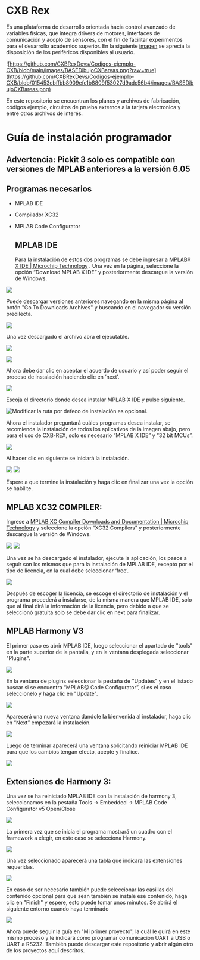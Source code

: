 # CXB Rex

Es una plataforma de desarrollo orientada hacia control avanzado de variables físicas, que integra drivers de motores, interfaces de comunicación y acoplo de sensores,  con el fin de facilitar experimentos para el desarrollo academico superior. En la siguiente [imagen](https://github.com/CXBRexDevs/Codigos-ejemplo-CXB/blob/015453cbffbb8909efc1b8809f53027d9adc56b4/images/BASEDibujoCXBareas.png) se aprecia la disposición de los periféricos disponibles al usuario.

![https://github.com/CXBRexDevs/Codigos-ejemplo-CXB/blob/main/images/BASEDibujoCXBareas.png?raw=true](https://github.com/CXBRexDevs/Codigos-ejemplo-CXB/blob/015453cbffbb8909efc1b8809f53027d9adc56b4/images/BASEDibujoCXBareas.png)

En este repositorio se encuentran los planos y archivos de fabricación, códigos ejemplo, circuitos de prueba externos a la tarjeta electronica y entre otros archivos de interés.

# Guía de instalación programador

## **Advertencia: Pickit 3 solo es compatible con versiones de MPLAB anteriores a la versión 6.05**

## Programas necesarios

- MPLAB IDE

- Compilador XC32

- MPLAB Code Configurator
  
  ## MPLAB IDE
  
  Para la instalación de estos dos programas se debe ingresar a [MPLAB® X IDE | Microchip Technology](https://www.microchip.com/en-us/tools-resources/develop/mplab-x-ide) . Una vez en la página, seleccione la opción “Download MPLAB X IDE” y posteriormente descargue la versión de Windows.

![](https://github.com/CXBRexDevs/Codigos-ejemplo-CXB/blob/main/images/2023-07-07-10-11-16-image.png?raw=true)

Puede descargar versiones anteriores navegando en la misma página al botón "Go To Downloads Archives" y buscando en el navegador su versión predilecta.

![](https://github.com/CXBRexDevs/Codigos-ejemplo-CXB/blob/main/images/2023-07-07-10-13-20-image.png?raw=true)

Una vez descargado el archivo abra el ejecutable.

![](https://github.com/CXBRexDevs/Codigos-ejemplo-CXB/blob/main/images/2023-07-07-10-55-47-image.png?raw=true)

![](C:\Users\PEDRO\AppData\Roaming\marktext\images\2023-07-07-10-22-03-image.png)

Ahora debe dar clic en aceptar el acuerdo de usuario y así poder seguir el proceso de instalación haciendo clic en ‘next’.

![]([C:\Users\PEDRO\AppData\Roaming\marktext\images\2023-07-07-10-25-39-image.png](https://github.com/CXBRexDevs/Codigos-ejemplo-CXB/blob/main/images/2023-07-07-10-25-39-image.png?raw=true)https://github.com/CXBRexDevs/Codigos-ejemplo-CXB/blob/main/images/2023-07-07-10-25-39-image.png?raw=true)

Escoja el directorio donde desea instalar MPLAB X IDE y pulse siguiente.

![Modificar la ruta por defeco de instalación es opcional.](https://github.com/CXBRexDevs/Codigos-ejemplo-CXB/blob/main/images/image4.png?raw=true)

Ahora el instalador preguntará cuáles programas desea instalar, se recomienda la instalación de todos los aplicativos de la imagen abajo, pero para el uso de CXB-REX, solo es necesario “MPLAB X IDE” y “32 bit MCUs”.

![](https://github.com/CXBRexDevs/Codigos-ejemplo-CXB/blob/main/images/image16.png?raw=true)

Al hacer clic en siguiente se iniciará la instalación.

![](https://github.com/CXBRexDevs/Codigos-ejemplo-CXB/blob/main/images/image11.png?raw=true)
![](https://github.com/CXBRexDevs/Codigos-ejemplo-CXB/blob/main/images/image12.png?raw=true)

Espere a que termine la instalación y haga clic en finalizar una vez la opción se habilite.

## MPLAB XC32 COMPILER:

Ingrese a [MPLAB XC Compiler Downloads and Documentation | Microchip Technology](https://www.microchip.com/en-us/tools-resources/develop/mplab-xc-compilers/downloads-documentation) y seleccione la opción “XC32 Compilers” y posteriormente descargue la versión de Windows.

![](https://github.com/CXBRexDevs/Codigos-ejemplo-CXB/blob/main/images/image13.png?raw=true) ![](https://github.com/CXBRexDevs/Codigos-ejemplo-CXB/blob/main/images/image14.png?raw=true)

Una vez se ha descargado el instalador, ejecute la aplicación, los pasos a seguir son los mismos que para la instalación de MPLAB IDE, excepto por el tipo de licencia, en la cual debe seleccionar ‘free’.

![](https://github.com/CXBRexDevs/Codigos-ejemplo-CXB/blob/main/images/image15.png?raw=true)

Después de escoger la licencia, se escoge el directorio de instalación y el programa procederá a instalarse, de la misma manera que MPLAB IDE, solo que al final dirá la información de la licencia, pero debido a que se seleccionó gratuita solo se debe dar clic en next para finalizar.

## MPLAB Harmony V3

El primer paso es abrir MPLAB IDE, luego seleccionar el apartado de "tools" en la parte superior de la pantalla, y en la ventana desplegada seleccionar "Plugins".

![](https://github.com/CXBRexDevs/Codigos-ejemplo-CXB/blob/main/images/image17.png?raw=true)

En la ventana de plugins seleccionar la pestaña de "Updates" y en el listado buscar si se encuentra “MPLAB@ Code Configurator”, si es el caso seleccionelo y haga clic en "Update".

![](https://github.com/CXBRexDevs/Codigos-ejemplo-CXB/blob/main/images/image18.png?raw=true)

Aparecerá una nueva ventana dandole la bienvenida al instalador, haga clic en “Next” empezará la instalación.

![](https://github.com/CXBRexDevs/Codigos-ejemplo-CXB/blob/main/images/image19.png?raw=true)

Luego de terminar aparecerá una ventana solicitando reiniciar MPLAB IDE para que los cambios tengan efecto, acepte y finalice.

![](https://github.com/CXBRexDevs/Codigos-ejemplo-CXB/blob/main/images/image20.png?raw=true)

## Extensiones de Harmony 3:

Una vez se ha reiniciado MPLAB IDE con la instalación de harmony 3, seleccionamos en la pestaña Tools -> Embedded -> MPLAB Code Configurator v5 Open/Close

![](https://github.com/CXBRexDevs/Codigos-ejemplo-CXB/blob/main/images/image21.png?raw=true)

La primera vez que se inicia el programa mostrará un cuadro con el framework a elegir, en este caso se selecciona Harmony.

![](https://github.com/CXBRexDevs/Codigos-ejemplo-CXB/blob/main/images/image22.png?raw=true)

Una vez seleccionado aparecerá una tabla que indicara las extensiones requeridas.

![](https://github.com/CXBRexDevs/Codigos-ejemplo-CXB/blob/main/images/image23.png?raw=true)

En caso de ser necesario también puede seleccionar las casillas del contenido opcional para que sean también se instale ese contenido, haga clic en "Finish" y espere, esto puede tomar unos minutos.  Se abrirá el siguiente entorno cuando haya terminado

![](https://github.com/CXBRexDevs/Codigos-ejemplo-CXB/blob/main/images/image24.png?raw=true)

Ahora puede seguir la guía en "Mi primer proyecto", la cuál le guirá en este mismo proceso y le indicará como programar comunicación UART a USB o UART a RS232. También puede descargar este repositorio y abrir algún otro de los proyectos aquí descritos.
